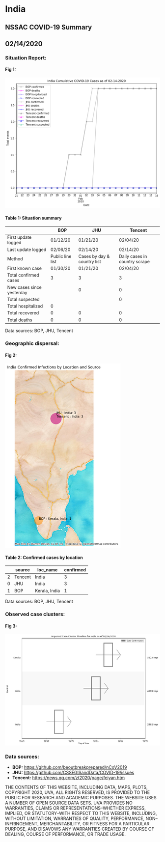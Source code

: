 # India
## NSSAC COVID-19 Summary
## 02/14/2020



 ### Situation Report:
#### Fig 1:
![India cases](../merged_histories/India_merged_histories.png)

#### Table 1: Situation summary
|                           | BOP              | JHU                         | Tencent                       |
|---------------------------|------------------|-----------------------------|-------------------------------|
| First update logged       | 01/12/20         | 01/21/20                    | 02/04/20                      |
| Last update logged        | 02/06/20         | 02/14/20                    | 02/14/20                      |
| Method                    | Public line list | Cases by day & country list | Daily cases in country scrape |
| First known case          | 01/30/20         | 01/21/20                    | 02/04/20                      |
| Total confirmed cases     | 3                | 3                           | 3                             |
| New cases since yesterday |                  | 0                           | 0                             |
| Total suspected           |                  |                             | 0                             |
| Total hospitalized        | 0                |                             |                               |
| Total recovered           | 0                | 0                           | 0                             |
| Total deaths              | 0                | 0                           | 0                             |
Data sources: BOP, JHU, Tencent


### Geographic dispersal:
#### Fig 2:
![India mapped](../case_locs/India_case_locs.png)

#### Table 2: Confirmed cases by location
|    | source   | loc_name      |   confirmed |
|----|----------|---------------|-------------|
|  2 | Tencent  | India         |           3 |
|  0 | JHU      | India         |           3 |
|  1 | BOP      | Kerala, India |           1 |

Data sources: BOP, JHU, Tencent


### Observed case clusters:
#### Fig 3:
![India cases](../cluster_analysis/India_imported_cases.png)


### Data sources:
* **BOP:** https://github.com/beoutbreakprepared/nCoV2019
* **JHU:** https://github.com/CSSEGISandData/COVID-19/issues
* **Tencent:** https://news.qq.com/zt2020/page/feiyan.htm
    
    
    
    
    
THE CONTENTS OF THIS WEBSITE, INCLUDING DATA, MAPS, PLOTS, COPYRIGHT 2020, UVA, ALL RIGHTS RESERVED, IS PROVIDED TO THE PUBLIC FOR RESEARCH AND ACADEMIC PURPOSES. THE WEBSITE USES A NUMBER OF OPEN SOURCE DATA SETS. UVA PROVIDES NO WARRANTIES, CLAIMS OR REPRESENTATIONS–WHETHER EXPRESS, IMPLIED, OR STATUTORY–WITH RESPECT TO THIS WEBSITE, INCLUDING, WITHOUT LIMITATION, WARRANTIES OF QUALITY, PERFORMANCE, NON–INFRINGEMENT, MERCHANTABILITY, OR FITNESS FOR A PARTICULAR PURPOSE, AND DISAVOWS ANY WARRANTIES CREATED BY COURSE OF DEALING, COURSE OF PERFORMANCE, OR TRADE USAGE.